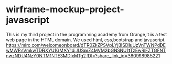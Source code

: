 # wirframe-mockup-project-javascript
This is my third project in the programming academy from Orange,It is a test web page in the HTML domain. We used html, css,bootstrap and javascript.
<https://miro.com/welcomeonboard/dTR0ZkZPSVpLYjBISDluUzVnTWNPdDEwMWRsVmkwTDRXYU1GMXY1djJUSmZ4MVM2bGNSNU1tTzEwRlFZTGFNTnwzNDU4NzY0NTM1NTE3MDIxMTg2fDI=?share_link_id=380998985221>
